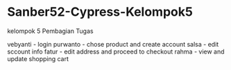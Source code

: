 # Sanber52-Cypress-Kelompok5

kelompok 5
Pembagian Tugas

vebyanti - login
purwanto - chose product and create account
salsa - edit sccount info
fatur - edit address and proceed to checkout
rahma - view and update shopping cart